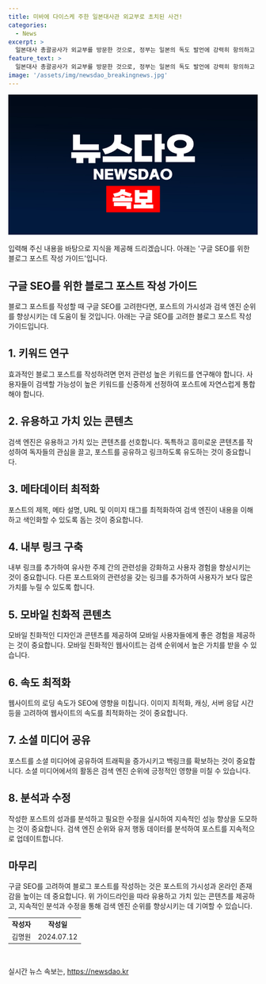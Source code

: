```yaml
---
title: 미바에 다이스케 주한 일본대사관 외교부로 초치된 사건!
categories:
  - News
excerpt: >
  일본대사 총괄공사가 외교부를 방문한 것으로, 정부는 일본의 독도 발언에 강력히 항의하고 즉각 철회를 촉구했다.
feature_text: >
  일본대사 총괄공사가 외교부를 방문한 것으로, 정부는 일본의 독도 발언에 강력히 항의하고 즉각 철회를 촉구했다.
image: '/assets/img/newsdao_breakingnews.jpg'
---
```


<p><img src="/assets/img/newsdao_breakingnews.jpg" alt="flaretime 속보" /></p>

<p>입력해 주신 내용을 바탕으로 지식을 제공해 드리겠습니다. 아래는 '구글 SEO를 위한 블로그 포스트 작성 가이드'입니다.</p>

<h2 data-ke-size="size26">구글 SEO를 위한 블로그 포스트 작성 가이드</h2>

<p data-ke-size="size16">블로그 포스트를 작성할 때 구글 SEO를 고려한다면, 포스트의 가시성과 검색 엔진 순위를 향상시키는 데 도움이 될 것입니다. 아래는 구글 SEO를 고려한 블로그 포스트 작성 가이드입니다.</p>

<h2 data-ke-size="size24">1. 키워드 연구</h2>

<p data-ke-size="size16">효과적인 블로그 포스트를 작성하려면 먼저 관련성 높은 키워드를 연구해야 합니다. 사용자들이 검색할 가능성이 높은 키워드를 신중하게 선정하여 포스트에 자연스럽게 통합해야 합니다.</p>

<h2 data-ke-size="size24">2. 유용하고 가치 있는 콘텐츠</h2>

<p data-ke-size="size16">검색 엔진은 유용하고 가치 있는 콘텐츠를 선호합니다. 독특하고 흥미로운 콘텐츠를 작성하여 독자들의 관심을 끌고, 포스트를 공유하고 링크하도록 유도하는 것이 중요합니다.</p>

<h2 data-ke-size="size24">3. 메타데이터 최적화</h2>

<p data-ke-size="size16">포스트의 제목, 메타 설명, URL 및 이미지 태그를 최적화하여 검색 엔진이 내용을 이해하고 색인화할 수 있도록 돕는 것이 중요합니다.</p>

<h2 data-ke-size="size24">4. 내부 링크 구축</h2>

<p data-ke-size="size16">내부 링크를 추가하여 유사한 주제 간의 관련성을 강화하고 사용자 경험을 향상시키는 것이 중요합니다. 다른 포스트와의 관련성을 갖는 링크를 추가하여 사용자가 보다 많은 가치를 누릴 수 있도록 합니다.</p>

<h2 data-ke-size="size24">5. 모바일 친화적 콘텐츠</h2>

<p data-ke-size="size16">모바일 친화적인 디자인과 콘텐츠를 제공하여 모바일 사용자들에게 좋은 경험을 제공하는 것이 중요합니다. 모바일 친화적인 웹사이트는 검색 순위에서 높은 가치를 받을 수 있습니다.</p>

<h2 data-ke-size="size24">6. 속도 최적화</h2>

<p data-ke-size="size16">웹사이트의 로딩 속도가 SEO에 영향을 미칩니다. 이미지 최적화, 캐싱, 서버 응답 시간 등을 고려하여 웹사이트의 속도를 최적화하는 것이 중요합니다.</p>

<h2 data-ke-size="size24">7. 소셜 미디어 공유</h2>

<p data-ke-size="size16">포스트를 소셜 미디어에 공유하여 트래픽을 증가시키고 백링크를 확보하는 것이 중요합니다. 소셜 미디어에서의 활동은 검색 엔진 순위에 긍정적인 영향을 미칠 수 있습니다.</p>

<h2 data-ke-size="size24">8. 분석과 수정</h2>

<p data-ke-size="size16">작성한 포스트의 성과를 분석하고 필요한 수정을 실시하여 지속적인 성능 향상을 도모하는 것이 중요합니다. 검색 엔진 순위와 유저 행동 데이터를 분석하여 포스트를 지속적으로 업데이트합니다.</p>

<h2 data-ke-size="size24">마무리</h2>

<p data-ke-size="size16">구글 SEO를 고려하여 블로그 포스트를 작성하는 것은 포스트의 가시성과 온라인 존재감을 높이는 데 중요합니다. 위 가이드라인을 따라 유용하고 가치 있는 콘텐츠를 제공하고, 지속적인 분석과 수정을 통해 검색 엔진 순위를 향상시키는 데 기여할 수 있습니다.</p>

<table>
    <tbody>
        <tr>
            <td style="text-align: center; height: 17px;"><b>작성자</b></td>
            <td style="text-align: center; height: 17px;"><b>작성일</b></td>
        </tr>
        <tr>
            <td style="text-align: center; height: 17px;">김명원</td>
            <td style="text-align: center; height: 17px;">2024.07.12</td>
        </tr>
    </tbody>
</table>

<p data-ke-size="size16">&nbsp;</p>
실시간 뉴스 속보는, <a href="https://newsdao.kr" rel="dofollow">https://newsdao.kr</a>


